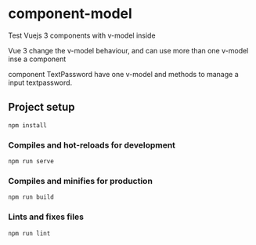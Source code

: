 # component-model
Test Vuejs 3 components with v-model inside

Vue 3 change the v-model behaviour, and can use more than one v-model inse a component

component TextPassword have one v-model and methods to manage a input textpassword.

## Project setup
```
npm install
```

### Compiles and hot-reloads for development
```
npm run serve
```

### Compiles and minifies for production
```
npm run build
```

### Lints and fixes files
```
npm run lint
```
